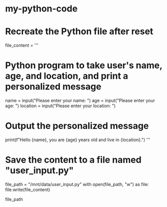 # my-python-code
# Recreate the Python file after reset
file_content = '''
# Python program to take user's name, age, and location, and print a personalized message

name = input("Please enter your name: ")
age = input("Please enter your age: ")
location = input("Please enter your location: ")

# Output the personalized message
print(f"Hello {name}, you are {age} years old and live in {location}.")
'''

# Save the content to a file named "user_input.py"
file_path = "/mnt/data/user_input.py"
with open(file_path, "w") as file:
    file.write(file_content)

file_path
